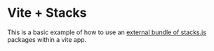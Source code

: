 # Vite + Stacks

This is a basic example of how to use an [external bundle of stacks.js](https://github.com/aulneau/stacks-bundle) packages within a vite app.
